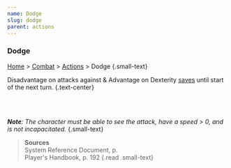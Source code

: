 ```yaml
---
name: Dodge
slug: dodge
parent: actions
---
```

### Dodge
[Home](dm-operations-center) > [Combat](combat) > [Actions](actions) > Dodge {.small-text}

Disadvantage on attacks against & Advantage on Dexterity [saves](saving-throw) until start of the next turn. {.text-center}

<br/>
<br/>

***Note**: The character must be able to see the attack, have a speed > 0, and is not incapacitated.* {.small-text}

> **Sources** <br/>
> System Reference Document, p. <br/>
> Player's Handbook, p. 192
{.read .small-text}